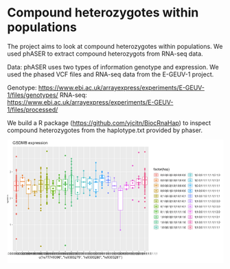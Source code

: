 # Compound heterozygotes within populations
The project aims to look at compound heterozygotes within populations. We used phASER to extract compound heterozygots from RNA-seq data. 

Data:
phASER uses two types of information genotype and expression. 
We used the phased VCF files and RNA-seq data from the E-GEUV-1 project. 

Genotype:
https://www.ebi.ac.uk/arrayexpress/experiments/E-GEUV-1/files/genotypes/
RNA-seq:
https://www.ebi.ac.uk/arrayexpress/experiments/E-GEUV-1/files/processed/

We build a R package (https://github.com/vjcitn/BiocRnaHap) to inspect compound heterozygotes from the haplotype.txt provided by phaser.

![Example of expression in GEUVADIS stratified by SNP-configurations as identified by phaser in NA06986](boxes.png)
